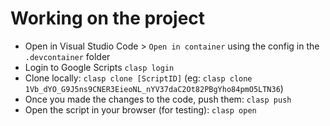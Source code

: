# Working on the project
* Open in Visual Studio Code > `Open in container` using the config in the `.devcontainer` folder
* Login to Google Scripts `clasp login`
* Clone locally: `clasp clone [ScriptID]` (eg: `clasp clone 1Vb_dYO_G9J5ns9CNER3EieoNL_nYV37daC2Ot82PBgYho84pmO5LTN36`)
* Once you made the changes to the code, push them: `clasp push`
* Open the script in your browser (for testing): `clasp open`
